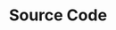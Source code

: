 ---
layout: page
title: Source Code
external_link: https://github.com/arthurhammer/FrameGrabber
include_in_header: false
include_in_footer: true
---